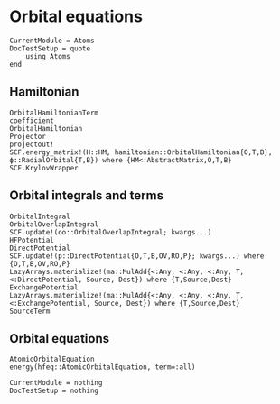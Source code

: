 # Orbital equations

```@meta
CurrentModule = Atoms
DocTestSetup = quote
    using Atoms
end
```

## Hamiltonian

```@docs
OrbitalHamiltonianTerm
coefficient
OrbitalHamiltonian
Projector
projectout!
SCF.energy_matrix!(H::HM, hamiltonian::OrbitalHamiltonian{O,T,B}, ϕ::RadialOrbital{T,B}) where {HM<:AbstractMatrix,O,T,B}
SCF.KrylovWrapper
```

## Orbital integrals and terms

```@docs
OrbitalIntegral
OrbitalOverlapIntegral
SCF.update!(oo::OrbitalOverlapIntegral; kwargs...)
HFPotential
DirectPotential
SCF.update!(p::DirectPotential{O,T,B,OV,RO,P}; kwargs...) where {O,T,B,OV,RO,P}
LazyArrays.materialize!(ma::MulAdd{<:Any, <:Any, <:Any, T, <:DirectPotential, Source, Dest}) where {T,Source,Dest}
ExchangePotential
LazyArrays.materialize!(ma::MulAdd{<:Any, <:Any, <:Any, T, <:ExchangePotential, Source, Dest}) where {T,Source,Dest}
SourceTerm
```


## Orbital equations

```@docs
AtomicOrbitalEquation
energy(hfeq::AtomicOrbitalEquation, term=:all)
```

```@meta
CurrentModule = nothing
DocTestSetup = nothing
```
